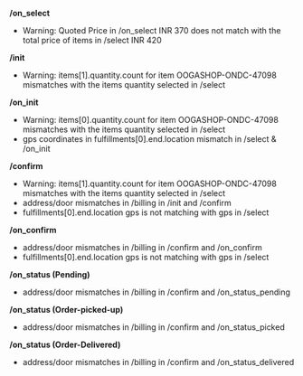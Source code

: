 **/on_select**
- Warning: Quoted Price in /on_select INR 370 does not match with the total price of items in /select INR 420

**/init**
- Warning: items[1].quantity.count for item OOGASHOP-ONDC-47098 mismatches with the items quantity selected in /select

**/on_init**
- Warning: items[0].quantity.count for item OOGASHOP-ONDC-47098 mismatches with the items quantity selected in /select
- gps coordinates in fulfillments[0].end.location mismatch in /select & /on_init

**/confirm**
- Warning: items[1].quantity.count for item OOGASHOP-ONDC-47098 mismatches with the items quantity selected in /select
- address/door mismatches in /billing in /init and /confirm
- fulfillments[0].end.location gps is not matching with gps in /select

**/on_confirm**
- address/door mismatches in /billing in /confirm and /on_confirm
- fulfillments[0].end.location gps is not matching with gps in /select

**/on_status (Pending)**
- address/door mismatches in /billing in /confirm and /on_status_pending

**/on_status (Order-picked-up)**
- address/door mismatches in /billing in /confirm and /on_status_picked

**/on_status (Order-Delivered)**
- address/door mismatches in /billing in /confirm and /on_status_delivered

